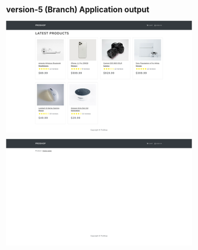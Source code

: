 ## version-5 (Branch) Application output

![prjectscreenshoot!](frontend/public/project_screenshoot/version-5_image1_home_page.png)

![prjectscreenshoot!](frontend/public/project_screenshoot/version-5_image2_home_page.png)
